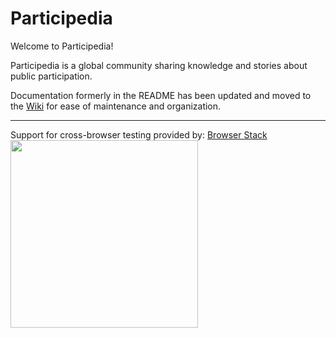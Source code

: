 # Participedia

Welcome to Participedia!

Participedia is a global community sharing knowledge and stories about public participation.

Documentation formerly in the README has been updated and moved to the
[Wiki](https://github.com/participedia/api/wiki) for ease of maintenance and
organization.

<hr />

Support for cross-browser testing provided by: [Browser Stack](https://www.browserstack.com/)<br/>
<a href="https://www.browserstack.com/"><img src="https://user-images.githubusercontent.com/130878/57817012-5040b980-7732-11e9-9857-2b501a5e510b.png" width="300" /></a>
